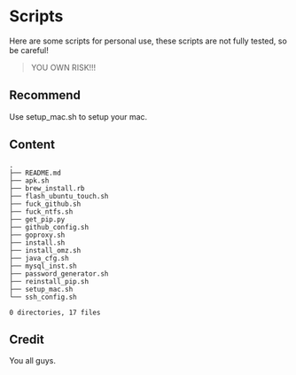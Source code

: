 # Scripts

Here are some scripts for personal use, these scripts are not fully tested, so be careful! 

> YOU OWN RISK!!!

## Recommend

Use setup_mac.sh to setup your mac.

## Content

```Shell
.
├── README.md
├── apk.sh
├── brew_install.rb
├── flash_ubuntu_touch.sh
├── fuck_github.sh
├── fuck_ntfs.sh
├── get_pip.py
├── github_config.sh
├── goproxy.sh
├── install.sh
├── install_omz.sh
├── java_cfg.sh
├── mysql_inst.sh
├── password_generator.sh
├── reinstall_pip.sh
├── setup_mac.sh
└── ssh_config.sh

0 directories, 17 files
```

## Credit

You all guys.
